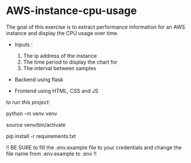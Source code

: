 # AWS-instance-cpu-usage

The goal of this exercise is to extract performance information for an AWS instance and display the CPU usage over time. 
- Inputs :
    1. The ip address of the instance 
    2. The time period to display the chart for 
    3. The interval between samples 

- Backend using flask
- Frontend using HTML, CSS and JS 


*to run this project:*

python -m venv venv

source venv/bin/activate

pip install -r requirements.txt


!! BE SURE to fill the .env.example file to your credentials and change the file name from .env.example to .env !!
